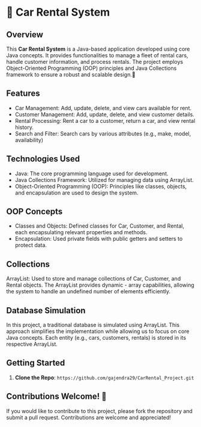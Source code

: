 # 🚗 Car Rental System

## Overview
This **Car Rental System** is a Java-based application developed using core Java concepts. It provides functionalities to manage a fleet of rental cars, handle customer information, and process rentals. The project employs Object-Oriented Programming (OOP) principles and Java Collections framework to ensure a robust and scalable design.🌟

## Features

- Car Management: Add, update, delete, and view cars available for rent.
- Customer Management: Add, update, delete, and view customer details.
- Rental Processing: Rent a car to a customer, return a car, and view rental history.
- Search and Filter: Search cars by various attributes (e.g., make, model, availability)

## Technologies Used
- Java: The core programming language used for development.
- Java Collections Framework: Utilized for managing data using ArrayList.
- Object-Oriented Programming (OOP): Principles like classes, objects, and encapsulation are used to design the system.

## OOP Concepts
- Classes and Objects: Defined classes for Car, Customer, and Rental, each encapsulating relevant properties and methods.
- Encapsulation: Used private fields with public getters and setters to protect data.

## Collections
ArrayList: Used to store and manage collections of Car, Customer, and Rental objects. The ArrayList provides dynamic - array capabilities, allowing the system to handle an undefined number of elements efficiently.

## Database Simulation
In this project, a traditional database is simulated using ArrayList. This approach simplifies the implementation while allowing us to focus on core Java concepts. Each entity (e.g., cars, customers, rentals) is stored in its respective ArrayList.

## Getting Started

1. **Clone the Repo**: `https://github.com/gajendra29/CarRental_Project.git`

## Contributions Welcome! 🎉

If you would like to contribute to this project, please fork the repository and submit a pull request. Contributions are welcome and appreciated!
